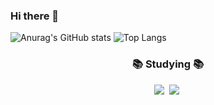 ### Hi there 👋

<!--
**dolphin1404/dolphin1404** is a ✨ _special_ ✨ repository because its `README.md` (this file) appears on your GitHub profile.

Here are some ideas to get you started:

- 🔭 I’m currently working on ...
- 🌱 I’m currently learning ...
- 👯 I’m looking to collaborate on ...
- 🤔 I’m looking for help with ...
- 💬 Ask me about ...
- 📫 How to reach me: ...
- 😄 Pronouns: ...
- ⚡ Fun fact: ...
-->
![Anurag's GitHub stats](https://github-readme-stats.vercel.app/api?username=dolphin1404&show_icons=true&theme=radical)
![Top Langs](https://github-readme-stats.vercel.app/api/top-langs/?username=dolphin1404&layout=compact)
<h3 align="center">📚 Studying 📚</h3>
<div align="center">
  <img src="https://img.shields.io/badge/flutter-#02569B.svg?style=for-the-badge&logo=flutter&logoColor=white" />&nbsp
  <img src="https://img.shields.io/badge/cplusplus-FF4154?style=for-the-badge&logo=cplusplus&logoColor=white" />&nbsp
</div>
